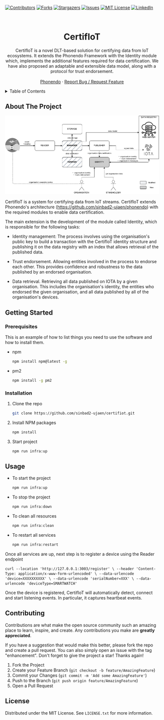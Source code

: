 
<!-- PROJECT SHIELDS -->
<!--
*** I'm using markdown "reference style" links for readability.
*** Reference links are enclosed in brackets [ ] instead of parentheses ( ).
*** See the bottom of this document for the declaration of the reference variables
*** for contributors-url, forks-url, etc. This is an optional, concise syntax you may use.
*** https://www.markdownguide.org/basic-syntax/#reference-style-links
-->
[![Contributors][contributors-shield]][contributors-url]
[![Forks][forks-shield]][forks-url]
[![Stargazers][stars-shield]][stars-url]
[![Issues][issues-shield]][issues-url]
[![MIT License][license-shield]][license-url]
[![LinkedIn][linkedin-shield]][linkedin-url]



<!-- PROJECT LOGO -->
<br />
<div align="center">

  <h1 align="center">CertifIoT</h1>

  <p align="center">
    CertifIoT is a novel DLT-based solution for certifying data from IoT ecosystems. It extends the Phonendo Framework with the Identity module which, implements the additional features required for data certification. We have also proposed an adaptable and extensible data model, along with a protocol for trust endorsement.
    <br />
    <br />
    <a href="https://github.com/sinbad2-ujaen/phonendo">Phonendo</a>
    ·
    <a href="https://github.com/sinbad2-ujaen/certifiot/issues">Report Bug / Request Feature</a>
  </p>
</div>



<!-- TABLE OF CONTENTS -->
<details>
  <summary>Table of Contents</summary>
  <ol>
    <li>
      <a href="#about-the-project">About The Project</a>
    </li>
    <li>
      <a href="#getting-started">Getting Started</a>
      <ul>
        <li><a href="#prerequisites">Prerequisites</a></li>
        <li><a href="#installation">Installation</a></li>
      </ul>
    </li>
    <li><a href="#usage">Usage</a></li>
    <li><a href="#contributing">Contributing</a></li>
    <li><a href="#license">License</a></li>
  </ol>
</details>



<!-- ABOUT THE PROJECT -->
## About The Project

[![Phonendo][product-screenshot]](https://github.com/sinbad2-ujaen/certifiot)

CertifIoT is a system for certifying data from IoT streams. CertifIoT extends Phonendo's architecture (https://github.com/sinbad2-ujaen/phonendo) with the required modules to enable data certification.

The main extension is the development of the module called Identity, which is responsible for the following tasks:

- Identity management: The process involves using the organisation's public key to build a transaction with the CertifIoT identity structure and publishing it on the data registry with an index that allows retrieval of the published data.

- Trust endorsement. Allowing entities involved in the process to endorse each other. This provides confidence and robustness to the data published by an endorsed organisation.

- Data retrieval. Retrieving all data published on IOTA by a given organisation. This includes the organisation's identity, the entities who endorsed the given organisation, and all data published by all of the organisation's devices.

<!-- GETTING STARTED -->
## Getting Started

### Prerequisites

This is an example of how to list things you need to use the software and how to install them.
* npm
  ```sh
  npm install npm@latest -g
  ```

* pm2
  ```sh
  npm install -g pm2
  ```

### Installation

1. Clone the repo
   ```sh
   git clone https://github.com/sinbad2-ujaen/certifiot.git
   ```
2. Install NPM packages
   ```sh
   npm install
   ```
3. Start project
   ```sh
   npm run infra:up
   ```



<!-- USAGE EXAMPLES -->
## Usage

- To start the project
   ```sh
   npm run infra:up
   ```
- To stop the project
   ```sh
   npm run infra:down
   ```
- To clean all resources
   ```sh
   npm run infra:clean
   ```
- To restart all services
   ```sh
   npm run infra:restart
   ```

Once all services are up, next step is to register a device using the Reader endpoint
``` 
curl --location 'http://127.0.0.1:3003/register' \ --header 'Content-Type: application/x-www-form-urlencoded' \ --data-urlencode 'device=XXXXXXXXXX' \ --data-urlencode 'serialNumber=XXX' \ --data-urlencode 'deviceType=SMARTWATCH'
```

Once the device is registered, CertifIoT will automatically detect, connect and start listening events. In particular, it captures heartbeat events.

<!-- CONTRIBUTING -->
## Contributing

Contributions are what make the open source community such an amazing place to learn, inspire, and create. Any contributions you make are **greatly appreciated**.

If you have a suggestion that would make this better, please fork the repo and create a pull request. You can also simply open an issue with the tag "enhancement".
Don't forget to give the project a star! Thanks again!

1. Fork the Project
2. Create your Feature Branch (`git checkout -b feature/AmazingFeature`)
3. Commit your Changes (`git commit -m 'Add some AmazingFeature'`)
4. Push to the Branch (`git push origin feature/AmazingFeature`)
5. Open a Pull Request



<!-- LICENSE -->
## License

Distributed under the MIT License. See `LICENSE.txt` for more information.



<!-- MARKDOWN LINKS & IMAGES -->
<!-- https://www.markdownguide.org/basic-syntax/#reference-style-links -->
[contributors-shield]: https://img.shields.io/github/contributors/sinbad2-ujaen/certifiot.svg?style=for-the-badge
[contributors-url]: https://github.com/sinbad2-ujaen/certifiot/graphs/contributors
[forks-shield]: https://img.shields.io/github/forks/sinbad2-ujaen/certifiot.svg?style=for-the-badge
[forks-url]: https://github.com/sinbad2-ujaen/certifiot/network/members
[stars-shield]: https://img.shields.io/github/stars/sinbad2-ujaen/certifiot.svg?style=for-the-badge
[stars-url]: https://github.com/sinbad2-ujaen/certifiot/stargazers
[issues-shield]: https://img.shields.io/github/issues/sinbad2-ujaen/certifiot.svg?style=for-the-badge
[issues-url]: https://github.com/sinbad2-ujaen/certifiot/issues
[license-shield]: https://img.shields.io/github/license/sinbad2-ujaen/certifiot.svg?style=for-the-badge
[license-url]: https://github.com/sinbad2-ujaen/certifiot/LICENSE.txt
[linkedin-shield]: https://img.shields.io/badge/-LinkedIn-black.svg?style=for-the-badge&logo=linkedin&colorB=555
[linkedin-url]: https://www.linkedin.com/in/francisco-moya/
[product-screenshot]: images/system.jpg